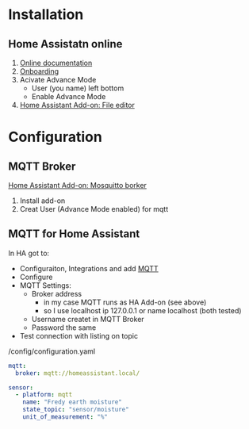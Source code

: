 # Installation
## Home Assistatn online
1. [Online documentation](https://www.home-assistant.io/installation/raspberrypi)
2. [Onboarding](https://www.home-assistant.io/getting-started/onboarding/)
3. Acivate Advance Mode
    - User (you name) left bottom
    - Enable Advance Mode
4. [Home Assistant Add-on: File editor](https://github.com/home-assistant/addons/blob/master/configurator/README.md)
# Configuration
## MQTT Broker 
[Home Assistant Add-on: Mosquitto borker](https://github.com/home-assistant/addons/blob/master/mosquitto/DOCS.md)
1. Install add-on
2. Creat User (Advance Mode enabled) for mqtt
## MQTT for Home Assistant

In HA got to:
- Configuraiton, Integrations and add [MQTT](https://www.home-assistant.io/integrations/mqtt/)
- Configure
- MQTT Settings:
    - Broker address 
        - in my case MQTT runs as HA Add-on (see above)
        - so I use localhost ip 127.0.0.1 or name localhost (both tested)
    - Username createt in MQTT Broker
    - Password the same
- Test connection with listing on topic

/config/configuration.yaml
```yaml
mqtt:
  broker: mqtt://homeassistant.local/

sensor:
  - platform: mqtt
    name: "Fredy earth moisture"
    state_topic: "sensor/moisture"
    unit_of_measurement: "%"
```